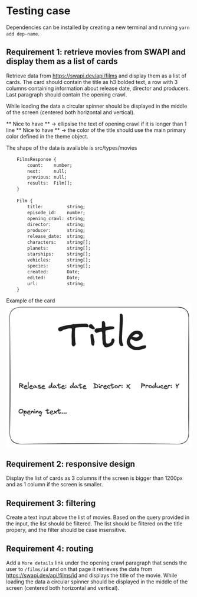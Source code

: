 # Testing case

Dependencies can be installed by creating a new terminal and running `yarn add dep-name`.

## Requirement 1: retrieve movies from SWAPI and display them as a list of cards

Retrieve data from https://swapi.dev/api/films and display them as a list of cards. The card should contain the title as h3 bolded text, a row with 3 columns containing information about release date, director and producers. Last paragraph should contain the opening crawl.

While loading the data a circular spinner should be displayed in the middle of the screen (centered both horizontal and vertical).

** Nice to have ** -> ellipsise the text of opening crawl if it is longer than 1 line
** Nice to have ** -> the color of the title should use the main primary color defined in the theme object.

The shape of the data is available is src/types/movies

```
    FilmsResponse {
        count:    number;
        next:     null;
        previous: null;
        results:  Film[];
    }
    
    Film {
        title:         string;
        episode_id:    number;
        opening_crawl: string;
        director:      string;
        producer:      string;
        release_date:  string;
        characters:    string[];
        planets:       string[];
        starships:     string[];
        vehicles:      string[];
        species:       string[];
        created:       Date;
        edited:        Date;
        url:           string;
    }
```

Example of the card ![Movie Card](./public/card.png "Film Card")




## Requirement 2: responsive design 

Display the list of cards as 3 columns if the screen is bigger than 1200px and as 1 column if the screen is smaller.




## Requirement 3: filtering

Create a text input above the list of movies. Based on the query provided in the input, the list should be filtered. The list should be filtered on the title propery, and the filter should be case insensitive.



## Requirement 4: routing

Add a `More details` link under the opening crawl paragraph that sends the user to `/films/id` and on that page it retrieves the data from https://swapi.dev/api/films/id and displays the title of the movie. While loading the data a circular spinner should be displayed in the middle of the screen (centered both horizontal and vertical).
